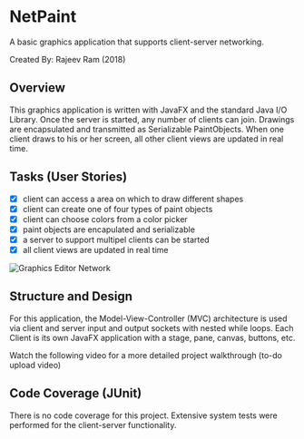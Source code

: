 # NetPaint
A basic graphics application that supports client-server networking.

Created By: Rajeev Ram (2018)

##  Overview
This graphics application is written with JavaFX and the standard Java I/O Library.  Once the server is started, any number of clients can join. Drawings are encapsulated and transmitted as Serializable PaintObjects. When one client draws to his or her screen, all other client views are updated in real time.

## Tasks (User Stories)

* [X] client can access a area on which to draw different shapes
* [X] client can create one of four types of paint objects
* [X] client can choose colors from a color picker
* [X] paint objects are encapulated and serializable
* [X] a server to support multipel clients can be started
* [X] all client views are updated in real time

<img src='https://i.imgur.com/a/NwBMBgZ.gif' title='NetPaint GUI Walkthrough' width='' alt='Graphics Editor Network' />

## Structure and Design

For this application, the Model-View-Controller (MVC) architecture is used via client and server input and output sockets with nested while loops. Each Client is its own JavaFX application with a stage, pane, canvas, buttons, etc.

Watch the following video for a more detailed project walkthrough (to-do upload video)

## Code Coverage (JUnit)

There is no code coverage for this project. Extensive system tests were performed for the client-server functionality.
